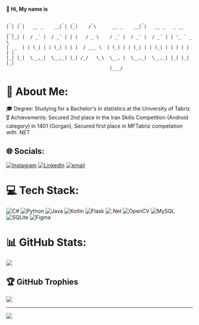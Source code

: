 #### 👋 Hi, My name is 

```
 _   _               _   _      _                  _                     
| | | |   __ _    __| | (_)    / \      __ _    __| |   __ _   _ __ ___  
| |_| |  / _` |  / _` | | |   / _ \    / _` |  / _` |  / _` | | '_ ` _ \ 
|  _  | | (_| | | (_| | | |  / ___ \  | (_| | | (_| | | (_| | | | | | | |
|_| |_|  \__,_|  \__,_| |_| /_/   \_\  \__, |  \__,_|  \__,_| |_| |_| |_|
                                       |___/                             
```

# 💫 About Me:
🎓 Degree: Studying for a Bachelor's in statistics at the University of Tabriz<br>🎖️ Achievements: Secured 2nd place in the Iran Skills Competition (Android category) in 1401 (Gorgan), Secured first place in MFTabriz competation with .NET<br>


## 🌐 Socials:
[![Instagram](https://img.shields.io/badge/Instagram-%23E4405F.svg?logo=Instagram&logoColor=white)](https://instagram.com/hadiagdam0) [![LinkedIn](https://img.shields.io/badge/LinkedIn-%230077B5.svg?logo=linkedin&logoColor=white)](https://linkedin.com/in/hadiagdam) [![email](https://img.shields.io/badge/Email-D14836?logo=gmail&logoColor=white)](mailto:hadiagdam0@gmail.com) 

# 💻 Tech Stack:
![C#](https://img.shields.io/badge/c%23-%23239120.svg?style=plastic&logo=csharp&logoColor=white) ![Python](https://img.shields.io/badge/python-3670A0?style=plastic&logo=python&logoColor=ffdd54) ![Java](https://img.shields.io/badge/java-%23ED8B00.svg?style=plastic&logo=openjdk&logoColor=white) ![Kotlin](https://img.shields.io/badge/kotlin-%237F52FF.svg?style=plastic&logo=kotlin&logoColor=white) ![Flask](https://img.shields.io/badge/flask-%23000.svg?style=plastic&logo=flask&logoColor=white) ![.Net](https://img.shields.io/badge/.NET-5C2D91?style=plastic&logo=.net&logoColor=white) ![OpenCV](https://img.shields.io/badge/opencv-%23white.svg?style=plastic&logo=opencv&logoColor=white) ![MySQL](https://img.shields.io/badge/mysql-4479A1.svg?style=plastic&logo=mysql&logoColor=white) ![SQLite](https://img.shields.io/badge/sqlite-%2307405e.svg?style=plastic&logo=sqlite&logoColor=white) ![Figma](https://img.shields.io/badge/figma-%23F24E1E.svg?style=plastic&logo=figma&logoColor=white)
# 📊 GitHub Stats:
![](https://github-readme-streak-stats.herokuapp.com/?user=HadiAgdam&theme=dark&hide_border=false)<br/>


## 🏆 GitHub Trophies
![](https://github-profile-trophy.vercel.app/?username=HadiAgdam&theme=radical&no-frame=false&no-bg=true&margin-w=4)

---
[![](https://visitcount.itsvg.in/api?id=HadiAgdam&icon=0&color=3)](https://visitcount.itsvg.in)

<!-- Proudly created with GPRM ( https://gprm.itsvg.in ) -->
